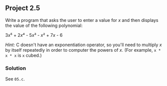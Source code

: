 ## Project 2.5
Write a program that asks the user to enter a value for *x* and then displays the value of the following polynomial:

3*x*⁵ + 2*x*⁴ - 5*x*³ - *x*² + 7*x* - 6

*Hint:* C doesn't have an exponentiation operator, so you'll need to multiply *x* by itself repeatedly in order to computer the powers of *x*. (For example, `x * x * x` is `x` cubed.)

### Solution
See `05.c`.